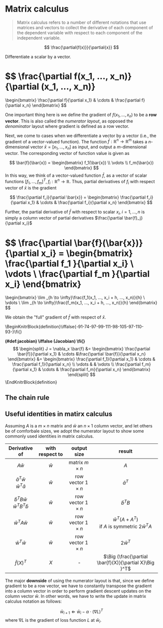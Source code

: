 
# Matrix calculus  


> Matrix calculus refers to a number of different notations that use matrices and vectors to collect the derivative of each component of the dependent variable with respect to each component of the independent variable. 

$$
\frac{\partial{f(x)}}{\partial{x}} 
$$


Differentiate a scalar by a vector. 

$$
\frac{\partial f(x_1, ..., x_n)}{\partial (x_1, ..., x_n)}
= 
\begin{bmatrix}
\frac{\partial f}{\partial x_1} & \cdots & \frac{\partial f}{\partial x_n}
\end{bmatrix}
$$

One important thing here is we define the gradient of $f(x_1, ..., x_n)$ to be a **row vector**. This is also called the *numerator layout*, as opposed the *denominator* layout where gradient is defined as a row vector.  


Next, we come to cases when we differentiate a vector by a vector (i.e., the gradient of a vector-valued function). The function $\bar{f}: \mathbb{R}^n \rightarrow \mathbb{R}^m$ takes a $n$-dimensional vector $\bar{x} = [x_1, ..., x_n]$ as input, and output a $m$-dimensional vector. The corresponding vector of function value is given as  

$$
\bar{f}(\bar{x}) = 
\begin{bmatrix}
f_1(\bar{x}) \\
\vdots \\
f_m(\bar{x})
\end{bmatrix}
$$
In this way, we think of a vector-valued function $\bar{f}$, as a vector of scalar functions $[f_1, ..., f_m]^T, \; f_i: \mathbb{R}^n \rightarrow \mathbb{R}$. Thus, partial derivatives of $f_i$ with respect vector of $\bar{x}$ is the gradient 

$$
\frac{\partial f_i}{\partial \bar{x}} =
\begin{bmatrix}
\frac{\partial f_i}{\partial x_1} & \cdots & \frac{\partial f_i}{\partial x_n}
\end{bmatrix}
$$

Further, the partial derivative of $\bar{f}$ with respect to scalar $x_i, \; i = 1,...,n$ is simply a column vector of partial derivatives $\frac{\partial \bar{f}_j}{\partial x_i}$  

$$
\frac{\partial \bar{f}(\bar{x})}{\partial x_i} = 
\begin{bmatrix}
\frac{\partial f_1 }{\partial x_i} \\
\vdots \\
\frac{\partial f_m }{\partial x_i}
\end{bmatrix} 
= 
\begin{bmatrix}
\lim _{h \to \infty}\frac{f_1(x_1, ..., x_i + h, ..., x_n)}{h} \\
\vdots \\
\lim _{h \to \infty}\frac{f_m(x_1, ..., x_i + h, ..., x_n)}{h} 
\end{bmatrix}
$$

We obtain the "full" gradient of $\bar{f}$ with respect of $\bar{x}$. 


\BeginKnitrBlock{definition}\iffalse{-91-74-97-99-111-98-105-97-110-93-}\fi{}<div class="definition"><span class="definition" id="def:jacobian"><strong>(\#def:jacobian)  \iffalse (Jacobian) \fi{} </strong></span>$$
\begin{split}
J = \nabla_x \bar{f} &=
\begin{bmatrix}
\frac{\partial \bar{f}}{\partial x_1} 
& \cdots 
&\frac{\partial \bar{f}}{\partial x_n}
\end{bmatrix}
&=
\begin{bmatrix}
\frac{\partial f_1}{\partial x_1} & \cdots & \frac{\partial f_1}{\partial x_n} \\
\vdots & & \vdots \\ 
\frac{\partial f_m}{\partial x_1} & \cdots & \frac{\partial f_m}{\partial x_n}
\end{bmatrix}
\end{split}
$$</div>\EndKnitrBlock{definition}


## The chain rule



## Useful identities in matirx calculus 

Assuming $A$ is a $m \times n$ matrix and $\bar{w}$ an $n \times 1$ column vector, and let others be of comforbale sizes,  we adopt the numerator layout to show some commonly used identities in matrix calculus. 

|Derivative of|with respect to|output size|result|
:-:|:-:|:-:|:-:|
|$A\bar{w}$|$\bar{w}$|matrix $m \times n$|$A$|
|$\bar{a}^T\bar{w}$ <br> $\bar{w}^T\bar{a}$|$\bar{w}$|row vector $1 \times n$|$\bar{a}^T$|
|$\bar{b}^TB\bar{w}$ <br> $\bar{w}^TB^T\bar{b}$|$\bar{w}$|row vector $1 \times n$|$\bar{b}^TB$|
|$\bar{w}^TA\bar{w}$|$\bar{w}$|row vector $1 \times n$|$\bar{w}^T(A + A^T)$ <br> if $A$ is symmetric $2\bar{w}^TA$|
|$\bar{w}^T\bar{w}$|$\bar{w}$|row vector $1 \times n$|$2\bar{w}^T$|
|$\bar{f}(X)^T$|$X$|-|$\Big (\frac{\partial \bar{f}(X)}{\partial X}\Big )^T$|






The major **downside** of using the numerator layout is that, since we define gradient to be a row vector,  we have to constantly transpose the gradient into a column vector in order to perform gradient descent updates on the column vector $\bar{w}$. In other words, we have to write the update in matrix calculus notation as follows:

$$
\bar{w}_{i + 1} \Leftarrow \bar{w}_i- \alpha \cdot (\nabla L)^T 
$$
where $\nabla L$ is the gradient of loss function $L$ at $\bar{w}_i$. 







